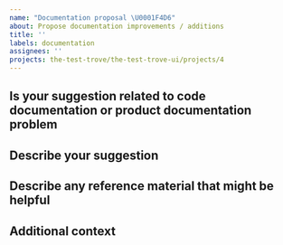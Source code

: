 ```yaml
---
name: "Documentation proposal \U0001F4D6"
about: Propose documentation improvements / additions
title: ''
labels: documentation
assignees: ''
projects: the-test-trove/the-test-trove-ui/projects/4
---
```


<!--For any improvements or additions to existing documentation please be as precise and concise as possible:-->

## Is your suggestion related to code documentation or product documentation problem

<!--
* Code / Product: [e.g. Code, Product]
* File / Document Name: [e.g. README.md, package.json]
-->

## Describe your suggestion

<!-- A clear and concise description of what changes you are proposing. In the case of multiple documents, please create separate issues.  -->

## Describe any reference material that might be helpful

<!--
1. Name and description of reference material.
2. Name and description of reference material.
-->

## Additional context

<!-- Add any other context or screenshots about the proposal here. -->
